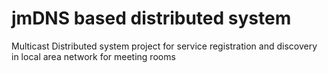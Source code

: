 # jmDNS based distributed system
Multicast Distributed system project for service registration and discovery in local area network for meeting rooms
